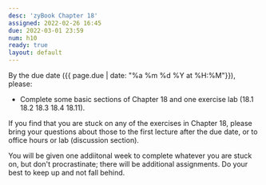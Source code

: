 ```yaml
---
desc: 'zyBook Chapter 18'
assigned: 2022-02-26 16:45
due: 2022-03-01 23:59
num: h10
ready: true
layout: default
---
```


By the due date ({{ page.due | date: "%a %m %d %Y at %H:%M"}}), please:
* Complete some basic sections of Chapter 18 and one exercise lab (18.1 18.2 18.3 18.4 18.11).


If you find that you are stuck on any of the exercises in Chapter 18, please bring your questions about those to the first lecture after the due date, or to office hours or lab (discussion section).

You will be given one addiitonal week to complete whatever you are
stuck on, but don't procrastinate; there will be additional
assignments.  Do your best to keep up and not fall behind.


